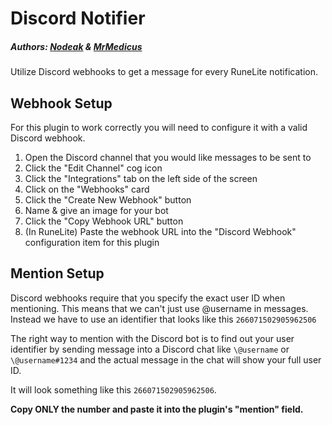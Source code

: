 # Discord Notifier
##### Authors: [Nodeak](https://github.com/Nodeak) & [MrMedicus](https://github.com/jkufro)

Utilize Discord webhooks to get a message for every RuneLite notification.

## Webhook Setup
For this plugin to work correctly you will need to configure it with a valid Discord webhook.

1. Open the Discord channel that you would like messages to be sent to
2. Click the "Edit Channel" cog icon
3. Click the "Integrations" tab on the left side of the screen
4. Click on the "Webhooks" card
5. Click the "Create New Webhook" button
6. Name & give an image for your bot
7. Click the "Copy Webhook URL" button
8. (In RuneLite) Paste the webhook URL into the "Discord Webhook" configuration item for this plugin

## Mention Setup
Discord webhooks require that you specify the exact user ID when mentioning. 
This means that we can't just use @username in messages. Instead we have to use
an identifier that looks like this `266071502905962506`

The right way to mention with the Discord bot is to find out your user identifier by sending message 
into a Discord chat like `\@username` or `\@username#1234` and
the actual message in the chat will show your full user ID. 

It will look something like this `266071502905962506`.

**Copy ONLY the number and paste it into the plugin's "mention" field.**
